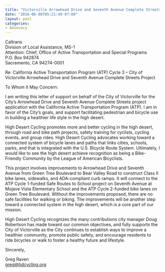```yaml
---
title: "Victorville Arrowhead Drive and Seventh Avenue Complete Streets Project"
date: "2016-06-08T05:21:49-07:00"
layout: post
categories:
- Advocacy
---
```


Caltrans  
Division of Local Assistance, MS-1  
Attention: Chief, Office of Active Transportation and Special Programs  
P.O. Box 942874  
Sacramento, CA 94274-0001

Re: California Active Transportation Program (ATP) Cycle 3 – City of Victorville Arrowhead Drive and Seventh Avenue Complete Streets Project

To Whom It May Concern:

I am writing this letter of support on behalf of the City of Victorville for the City’s Arrowhead Drive and Seventh Avenue Complete Streets project application with the California Active Transportation Program (ATP). I am in favor of the City’s goals, and support facilitating pedestrian and bicycle use in building a healthier life style in the high desert.

High Desert Cycling promotes more and better cycling in the high desert, through road and bike path projects, safety training for cyclists, cycling events, and group rides. High Desert Cycling advocates working toward a connected system of bicycle lanes and paths that links cities, schools, parks, and that is integrated with the U.S. Bicycle Route System. Ultimately, I would like to see the high desert achieve recognition as being a Bike-Friendly Community by the League of American Bicyclists.

This project involves improvements to Arrowhead Drive and Seventh Avenue from Green Tree Boulevard to Bear Valley Road to construct Class II bike lanes, sidewalks, and ADA-compliant curb ramps. It will connect to the ATP Cycle 1-funded Safe Routes to School project on Seventh Avenue at Mojave Vista Elementary School and the ATP Cycle 2-funded bike lanes on Green Tree Boulevard. Without the improvements proposed, there are no safe facilities for walking or biking. The improvements will be another step toward a connected system in the high desert, which is a core part of our mission.

High Desert Cycling recognizes the many contributions city manager Doug Robertson has made toward our common objectives, and fully supports the City of Victorville as the City continues to establish ways to improve a healthier community, promote public safety, and encourage residents to ride bicycles or walk to foster a healthy future and lifestyle.

Sincerely,

Greg Raven  
greg@hdcycling.org
